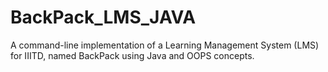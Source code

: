 # BackPack_LMS_JAVA
A command-line implementation of a Learning Management System (LMS) for IIITD, named BackPack using Java and OOPS concepts.
